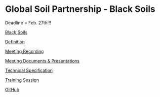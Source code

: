 # Global Soil Partnership - Black Soils

Deadline = Feb. 27th!!!

[Black Soils](http://www.fao.org/global-soil-partnership/inbs)

[Definition](https://gcc02.safelinks.protection.outlook.com/?url=http%3A%2F%2Fwww.fao.org%2Fglobal-soil-partnership%2Fintergovernmental-technical-panel-soils%2Fgsoc17-implementation%2Finternationalnetworkblacksoils%2Fmore-on-black-soils%2Fdefinition-what-is-a-black-soil%2Fen%2F&data=04%7C01%7C%7Cbda6cd3511744be6999b08d8b313c3ca%7Ced5b36e701ee4ebc867ee03cfa0d4697%7C0%7C0%7C637456244755189787%7CUnknown%7CTWFpbGZsb3d8eyJWIjoiMC4wLjAwMDAiLCJQIjoiV2luMzIiLCJBTiI6Ik1haWwiLCJXVCI6Mn0%3D%7C1000&sdata=kHW48G8zo9%2B8%2B5cQ9LyeKPQW%2F%2BHr4sKArfXd32buwj8%3D&reserved=0)

[Meeting Recording](https://gcc02.safelinks.protection.outlook.com/?url=https%3A%2F%2Furldefense.com%2Fv3%2F__https%3A%2Fwww.dropbox.com%2Fsh%2Ft74youn26jlzhse%2FAACWRXaXcAE5QyVfQJGcWHPKa%3Fdl%3D0__%3B!!DOxrgLBm!ThPzSRTB5E30qoPsHR4TAUlgAY6oYF2ie4qdCHUS0HvJW2Afm2tTnMYGNXQb1KaRuH3S6i8MWg%24&data=04%7C01%7C%7C4d14601afa0e4a7b308b08d89792da49%7Ced5b36e701ee4ebc867ee03cfa0d4697%7C0%7C0%7C637426004554025786%7CUnknown%7CTWFpbGZsb3d8eyJWIjoiMC4wLjAwMDAiLCJQIjoiV2luMzIiLCJBTiI6Ik1haWwiLCJXVCI6Mn0%3D%7C1000&sdata=nO5Mxf5RK9i7TFNQc6MzCkRa2JxNrTo%2BDCPkke58qH8%3D&reserved=0)

[Meeting Documents & Presentations](https://gcc02.safelinks.protection.outlook.com/?url=https%3A%2F%2Furldefense.com%2Fv3%2F__https%3A%2Fwww.dropbox.com%2Fsh%2Ft74youn26jlzhse%2FAACWRXaXcAE5QyVfQJGcWHPKa%3Fdl%3D0__%3B!!DOxrgLBm!ThPzSRTB5E30qoPsHR4TAUlgAY6oYF2ie4qdCHUS0HvJW2Afm2tTnMYGNXQb1KaRuH3S6i8MWg%24&data=04%7C01%7C%7C4d14601afa0e4a7b308b08d89792da49%7Ced5b36e701ee4ebc867ee03cfa0d4697%7C0%7C0%7C637426004554025786%7CUnknown%7CTWFpbGZsb3d8eyJWIjoiMC4wLjAwMDAiLCJQIjoiV2luMzIiLCJBTiI6Ik1haWwiLCJXVCI6Mn0%3D%7C1000&sdata=nO5Mxf5RK9i7TFNQc6MzCkRa2JxNrTo%2BDCPkke58qH8%3D&reserved=0)

[Technical Specification](https://gcc02.safelinks.protection.outlook.com/?url=https%3A%2F%2Fdocs.google.com%2Fdocument%2Fd%2F1Z4nCfSIBMsvvSzUd8dm8pPrp2T_smoiyeVN9JBBXWLA%2Fedit&data=04%7C01%7C%7Cbda6cd3511744be6999b08d8b313c3ca%7Ced5b36e701ee4ebc867ee03cfa0d4697%7C0%7C0%7C637456244755199744%7CUnknown%7CTWFpbGZsb3d8eyJWIjoiMC4wLjAwMDAiLCJQIjoiV2luMzIiLCJBTiI6Ik1haWwiLCJXVCI6Mn0%3D%7C1000&sdata=XevZQWbSKh0W7wKkwcOTNk65ALtsk8bqZVBi2qDZv%2Fc%3D&reserved=0)

[Training Session](https://gcc02.safelinks.protection.outlook.com/?url=https%3A%2F%2Fdrive.google.com%2Fdrive%2Ffolders%2F16lfi3-sBfGD7zTw4C0sgL-Zyu4zQs2zk%3Fths%3Dtrue&data=04%7C01%7C%7Cbda6cd3511744be6999b08d8b313c3ca%7Ced5b36e701ee4ebc867ee03cfa0d4697%7C0%7C0%7C637456244755199744%7CUnknown%7CTWFpbGZsb3d8eyJWIjoiMC4wLjAwMDAiLCJQIjoiV2luMzIiLCJBTiI6Ik1haWwiLCJXVCI6Mn0%3D%7C1000&sdata=BFIWOYs5LCzDCxvnQ5K8rXHmrf5EPPAOkOGkvNu3WUI%3D&reserved=0)

[GitHub](https://github.com/FAO-GSP/GBSmap)
